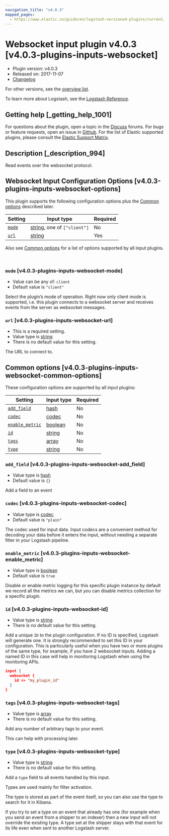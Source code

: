 ```yaml
---
navigation_title: "v4.0.3"
mapped_pages:
  - https://www.elastic.co/guide/en/logstash-versioned-plugins/current/v4.0.3-plugins-inputs-websocket.html
---
```


# Websocket input plugin v4.0.3 [v4.0.3-plugins-inputs-websocket]


* Plugin version: v4.0.3
* Released on: 2017-11-07
* [Changelog](https://github.com/logstash-plugins/logstash-input-websocket/blob/v4.0.3/CHANGELOG.md)

For other versions, see the [overview list](input-websocket-index.md).

To learn more about Logstash, see the [Logstash Reference](logstash://reference/index.md).

## Getting help [_getting_help_1001]

For questions about the plugin, open a topic in the [Discuss](http://discuss.elastic.co) forums. For bugs or feature requests, open an issue in [Github](https://github.com/logstash-plugins/logstash-input-websocket). For the list of Elastic supported plugins, please consult the [Elastic Support Matrix](https://www.elastic.co/support/matrix#matrix_logstash_plugins).


## Description [_description_994]

Read events over the websocket protocol.


## Websocket Input Configuration Options [v4.0.3-plugins-inputs-websocket-options]

This plugin supports the following configuration options plus the [Common options](v4-0-3-plugins-inputs-websocket.md#v4.0.3-plugins-inputs-websocket-common-options) described later.

| Setting | Input type | Required |
| --- | --- | --- |
| [`mode`](v4-0-3-plugins-inputs-websocket.md#v4.0.3-plugins-inputs-websocket-mode) | [string](logstash://reference/configuration-file-structure.md#string), one of `["client"]` | No |
| [`url`](v4-0-3-plugins-inputs-websocket.md#v4.0.3-plugins-inputs-websocket-url) | [string](logstash://reference/configuration-file-structure.md#string) | Yes |

Also see [Common options](v4-0-3-plugins-inputs-websocket.md#v4.0.3-plugins-inputs-websocket-common-options) for a list of options supported by all input plugins.

 

### `mode` [v4.0.3-plugins-inputs-websocket-mode]

* Value can be any of: `client`
* Default value is `"client"`

Select the plugin’s mode of operation. Right now only client mode is supported, i.e. this plugin connects to a websocket server and receives events from the server as websocket messages.


### `url` [v4.0.3-plugins-inputs-websocket-url]

* This is a required setting.
* Value type is [string](logstash://reference/configuration-file-structure.md#string)
* There is no default value for this setting.

The URL to connect to.



## Common options [v4.0.3-plugins-inputs-websocket-common-options]

These configuration options are supported by all input plugins:

| Setting | Input type | Required |
| --- | --- | --- |
| [`add_field`](v4-0-3-plugins-inputs-websocket.md#v4.0.3-plugins-inputs-websocket-add_field) | [hash](logstash://reference/configuration-file-structure.md#hash) | No |
| [`codec`](v4-0-3-plugins-inputs-websocket.md#v4.0.3-plugins-inputs-websocket-codec) | [codec](logstash://reference/configuration-file-structure.md#codec) | No |
| [`enable_metric`](v4-0-3-plugins-inputs-websocket.md#v4.0.3-plugins-inputs-websocket-enable_metric) | [boolean](logstash://reference/configuration-file-structure.md#boolean) | No |
| [`id`](v4-0-3-plugins-inputs-websocket.md#v4.0.3-plugins-inputs-websocket-id) | [string](logstash://reference/configuration-file-structure.md#string) | No |
| [`tags`](v4-0-3-plugins-inputs-websocket.md#v4.0.3-plugins-inputs-websocket-tags) | [array](logstash://reference/configuration-file-structure.md#array) | No |
| [`type`](v4-0-3-plugins-inputs-websocket.md#v4.0.3-plugins-inputs-websocket-type) | [string](logstash://reference/configuration-file-structure.md#string) | No |

### `add_field` [v4.0.3-plugins-inputs-websocket-add_field]

* Value type is [hash](logstash://reference/configuration-file-structure.md#hash)
* Default value is `{}`

Add a field to an event


### `codec` [v4.0.3-plugins-inputs-websocket-codec]

* Value type is [codec](logstash://reference/configuration-file-structure.md#codec)
* Default value is `"plain"`

The codec used for input data. Input codecs are a convenient method for decoding your data before it enters the input, without needing a separate filter in your Logstash pipeline.


### `enable_metric` [v4.0.3-plugins-inputs-websocket-enable_metric]

* Value type is [boolean](logstash://reference/configuration-file-structure.md#boolean)
* Default value is `true`

Disable or enable metric logging for this specific plugin instance by default we record all the metrics we can, but you can disable metrics collection for a specific plugin.


### `id` [v4.0.3-plugins-inputs-websocket-id]

* Value type is [string](logstash://reference/configuration-file-structure.md#string)
* There is no default value for this setting.

Add a unique `ID` to the plugin configuration. If no ID is specified, Logstash will generate one. It is strongly recommended to set this ID in your configuration. This is particularly useful when you have two or more plugins of the same type, for example, if you have 2 websocket inputs. Adding a named ID in this case will help in monitoring Logstash when using the monitoring APIs.

```json
input {
  websocket {
    id => "my_plugin_id"
  }
}
```


### `tags` [v4.0.3-plugins-inputs-websocket-tags]

* Value type is [array](logstash://reference/configuration-file-structure.md#array)
* There is no default value for this setting.

Add any number of arbitrary tags to your event.

This can help with processing later.


### `type` [v4.0.3-plugins-inputs-websocket-type]

* Value type is [string](logstash://reference/configuration-file-structure.md#string)
* There is no default value for this setting.

Add a `type` field to all events handled by this input.

Types are used mainly for filter activation.

The type is stored as part of the event itself, so you can also use the type to search for it in Kibana.

If you try to set a type on an event that already has one (for example when you send an event from a shipper to an indexer) then a new input will not override the existing type. A type set at the shipper stays with that event for its life even when sent to another Logstash server.



